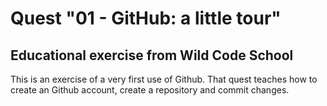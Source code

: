 # Quest "01 - GitHub: a little tour"

## Educational exercise from Wild Code School

This is an exercise of a very first use of Github. That quest teaches how to create an Github account, create a repository and commit changes.
